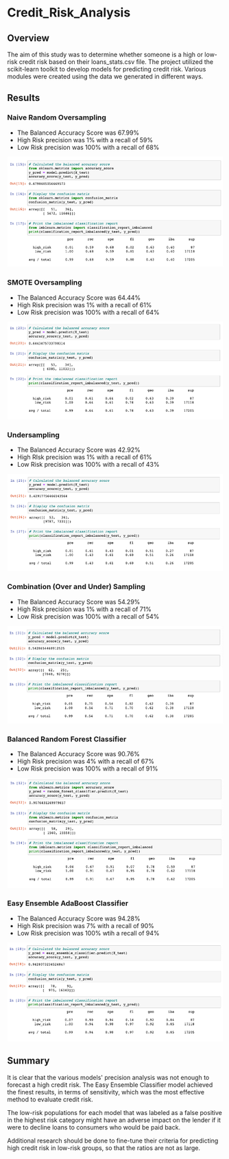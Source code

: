 # Credit_Risk_Analysis

## Overview
The aim of this study was to determine whether someone is a high or low-risk credit risk based on their loans_stats.csv file. The project utilized the scikit-learn toolkit to develop models for predicting credit risk. Various modules were created using the data we generated in different ways. 

## Results

### Naive Random Oversampling

- The Balanced Accuracy Score was 67.99%
- High Risk precision was 1% with a recall of 59%
- Low Risk precision was 100% with a recall of 68%

![Results Image](https://github.com/damienfranco/Credit_Risk_Analysis/blob/main/IMAGES/CRA_Image_1.png)

### SMOTE Oversampling

- The Balanced Accuracy Score was 64.44%
- High Risk precision was 1% with a recall of 61%
- Low Risk precision was 100% with a recall of 64%

![Results Image](https://github.com/damienfranco/Credit_Risk_Analysis/blob/main/IMAGES/CRA_Image_2.png)

### Undersampling

- The Balanced Accuracy Score was 42.92%
- High RIsk precision was 1% with a recall of 61%
- Low Risk precision was 100% with a recall of 43%

![Results Image](https://github.com/damienfranco/Credit_Risk_Analysis/blob/main/IMAGES/CRA_Image_3.png)

### Combination (Over and Under) Sampling

- The Balanced Accuracy Score was 54.29%
- High Risk precision was 1% with a recall of 71%
- Low Risk precision was 100% with a recall of 54%

![Results Image](https://github.com/damienfranco/Credit_Risk_Analysis/blob/main/IMAGES/CRA_Image_4.png)

### Balanced Random Forest Classifier

- The Balanced Accuracy Score was 90.76%
- High Risk precision was 4% with a recall of 67%
- Low Risk precision was 100% with a recall of 91%

![Results Image](https://github.com/damienfranco/Credit_Risk_Analysis/blob/main/IMAGES/CRA_Image_5.png)

### Easy Ensemble AdaBoost Classifier

- The Balanced Accuracy Score was 94.28%
- High Risk precision was 7% with a recall of 90%
- Low Risk precision was 100% wtih a recall of 94%

![Results Image](https://github.com/damienfranco/Credit_Risk_Analysis/blob/main/IMAGES/CRA_Image_6.png)

## Summary

It is clear that the various models' precision analysis was not enough to forecast a high credit risk. The Easy Ensemble Classifier model achieved the finest results, in terms of sensitivity, which was the most effective method to evaluate credit risk.

The low-risk populations for each model that was labeled as a false positive in the highest risk category might have an adverse impact on the lender if it were to decline loans to consumers who would be paid back.

Additional research should be done to fine-tune their criteria for predicting high credit risk in low-risk groups, so that the ratios are not as large.
